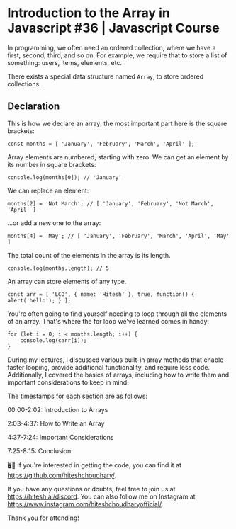 # Introduction to the Array in Javascript #36 | Javascript Course

In programming, we often need an ordered collection, where we have a first, second, third, and so on. For example, we require that to store a list of something: users, items, elements, etc.

There exists a special data structure named ``Array``, to store ordered collections.

## Declaration
This is how we declare an array; the most important part here is the square brackets:

```const months = [ 'January', 'February', 'March', 'April' ];```

Array elements are numbered, starting with zero.
We can get an element by its number in square brackets:

```console.log(months[0]); // 'January'```

We can replace an element:

```months[2] = 'Not March'; // [ 'January', 'February', 'Not March', 'April' ]```

...or add a new one to the array:

```months[4] = 'May'; // [ 'January', 'February', 'March', 'April', 'May' ]```

The total count of the elements in the array is its length.

```console.log(months.length); // 5```

An array can store elements of any type.

```const arr = [ 'LCO', { name: 'Hitesh' }, true, function() { alert('hello'); } ];```

You're often going to find yourself needing to loop through all the elements of an array. That's where the for loop we've learned comes in handy:

```
for (let i = 0; i < months.length; i++) {
	console.log(carr[i]);
}
```

During my lectures, I discussed various built-in array methods that enable faster looping, provide additional functionality, and require less code. Additionally, I covered the basics of arrays, including how to write them and important considerations to keep in mind. 

The timestamps for each section are as follows: 

00:00-2:02: Introduction to Arrays

2:03-4:37: How to Write an Array

4:37-7:24: Important Considerations

7:25-8:15: Conclusion

🖥️🧾 If you're interested in getting the code, you can find it at https://github.com/hiteshchoudhary/. 

If you have any questions or doubts, feel free to join us at https://hitesh.ai/discord.
You can also follow me on Instagram at https://www.instagram.com/hiteshchoudharyofficial/. 

Thank you for attending!
